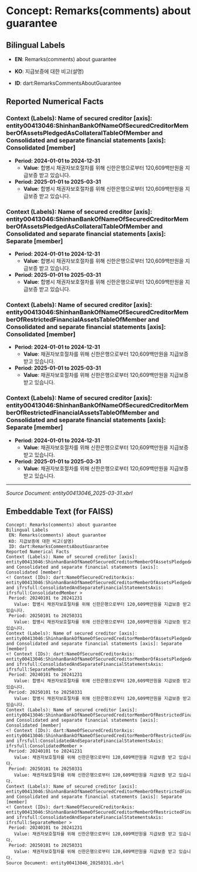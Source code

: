 # Concept: Remarks(comments) about guarantee

## Bilingual Labels
- **EN**: Remarks(comments) about guarantee
- **KO**: 지급보증에 대한 비고(설명)

- **ID**: dart:RemarksCommentsAboutGuarantee

## Reported Numerical Facts

### **Context (Labels): Name of secured creditor [axis]: entity00413046:ShinhanBankOfNameOfSecuredCreditorMemberOfAssetsPledgedAsCollateralTableOfMember and Consolidated and separate financial statements [axis]: Consolidated [member]**
<!-- Context (IDs): dart:NameOfSecuredCreditorAxis: entity00413046:ShinhanBankOfNameOfSecuredCreditorMemberOfAssetsPledgedAsCollateralTableOfMember and ifrs-full:ConsolidatedAndSeparateFinancialStatementsAxis: ifrs-full:ConsolidatedMember -->
- **Period: 2024-01-01 to 2024-12-31**
  - **Value**: 합병시 채권자보호절차를 위해 신한은행으로부터 120,609백만원을 지급보증 받고 있습니다.
- **Period: 2025-01-01 to 2025-03-31**
  - **Value**: 합병시 채권자보호절차를 위해 신한은행으로부터 120,609백만원을 지급보증 받고 있습니다.

### **Context (Labels): Name of secured creditor [axis]: entity00413046:ShinhanBankOfNameOfSecuredCreditorMemberOfAssetsPledgedAsCollateralTableOfMember and Consolidated and separate financial statements [axis]: Separate [member]**
<!-- Context (IDs): dart:NameOfSecuredCreditorAxis: entity00413046:ShinhanBankOfNameOfSecuredCreditorMemberOfAssetsPledgedAsCollateralTableOfMember and ifrs-full:ConsolidatedAndSeparateFinancialStatementsAxis: ifrs-full:SeparateMember -->
- **Period: 2024-01-01 to 2024-12-31**
  - **Value**: 합병시 채권자보호절차를 위해 신한은행으로부터 120,609백만원을 지급보증 받고 있습니다.
- **Period: 2025-01-01 to 2025-03-31**
  - **Value**: 합병시 채권자보호절차를 위해 신한은행으로부터 120,609백만원을 지급보증 받고 있습니다.

### **Context (Labels): Name of secured creditor [axis]: entity00413046:ShinhanBankOfNameOfSecuredCreditorMemberOfRestrictedFinancialAssetsTableOfMember and Consolidated and separate financial statements [axis]: Consolidated [member]**
<!-- Context (IDs): dart:NameOfSecuredCreditorAxis: entity00413046:ShinhanBankOfNameOfSecuredCreditorMemberOfRestrictedFinancialAssetsTableOfMember and ifrs-full:ConsolidatedAndSeparateFinancialStatementsAxis: ifrs-full:ConsolidatedMember -->
- **Period: 2024-01-01 to 2024-12-31**
  - **Value**: 채권자보호절차를 위해 신한은행으로부터 120,609백만원을 지급보증 받고 있습니다.
- **Period: 2025-01-01 to 2025-03-31**
  - **Value**: 채권자보호절차를 위해 신한은행으로부터 120,609백만원을 지급보증 받고 있습니다.

### **Context (Labels): Name of secured creditor [axis]: entity00413046:ShinhanBankOfNameOfSecuredCreditorMemberOfRestrictedFinancialAssetsTableOfMember and Consolidated and separate financial statements [axis]: Separate [member]**
<!-- Context (IDs): dart:NameOfSecuredCreditorAxis: entity00413046:ShinhanBankOfNameOfSecuredCreditorMemberOfRestrictedFinancialAssetsTableOfMember and ifrs-full:ConsolidatedAndSeparateFinancialStatementsAxis: ifrs-full:SeparateMember -->
- **Period: 2024-01-01 to 2024-12-31**
  - **Value**: 채권자보호절차를 위해 신한은행으로부터 120,609백만원을 지급보증 받고 있습니다.
- **Period: 2025-01-01 to 2025-03-31**
  - **Value**: 채권자보호절차를 위해 신한은행으로부터 120,609백만원을 지급보증 받고 있습니다.

---
*Source Document: entity00413046_2025-03-31.xbrl*
## Embeddable Text (for FAISS)
```text
Concept: Remarks(comments) about guarantee
Bilingual Labels
 EN: Remarks(comments) about guarantee
 KO: 지급보증에 대한 비고(설명)
 ID: dart:RemarksCommentsAboutGuarantee
Reported Numerical Facts
Context (Labels): Name of secured creditor [axis]: entity00413046:ShinhanBankOfNameOfSecuredCreditorMemberOfAssetsPledgedAsCollateralTableOfMember and Consolidated and separate financial statements [axis]: Consolidated [member]
<! Context (IDs): dart:NameOfSecuredCreditorAxis: entity00413046:ShinhanBankOfNameOfSecuredCreditorMemberOfAssetsPledgedAsCollateralTableOfMember and ifrsfull:ConsolidatedAndSeparateFinancialStatementsAxis: ifrsfull:ConsolidatedMember >
 Period: 20240101 to 20241231
   Value: 합병시 채권자보호절차를 위해 신한은행으로부터 120,609백만원을 지급보증 받고 있습니다.
 Period: 20250101 to 20250331
   Value: 합병시 채권자보호절차를 위해 신한은행으로부터 120,609백만원을 지급보증 받고 있습니다.
Context (Labels): Name of secured creditor [axis]: entity00413046:ShinhanBankOfNameOfSecuredCreditorMemberOfAssetsPledgedAsCollateralTableOfMember and Consolidated and separate financial statements [axis]: Separate [member]
<! Context (IDs): dart:NameOfSecuredCreditorAxis: entity00413046:ShinhanBankOfNameOfSecuredCreditorMemberOfAssetsPledgedAsCollateralTableOfMember and ifrsfull:ConsolidatedAndSeparateFinancialStatementsAxis: ifrsfull:SeparateMember >
 Period: 20240101 to 20241231
   Value: 합병시 채권자보호절차를 위해 신한은행으로부터 120,609백만원을 지급보증 받고 있습니다.
 Period: 20250101 to 20250331
   Value: 합병시 채권자보호절차를 위해 신한은행으로부터 120,609백만원을 지급보증 받고 있습니다.
Context (Labels): Name of secured creditor [axis]: entity00413046:ShinhanBankOfNameOfSecuredCreditorMemberOfRestrictedFinancialAssetsTableOfMember and Consolidated and separate financial statements [axis]: Consolidated [member]
<! Context (IDs): dart:NameOfSecuredCreditorAxis: entity00413046:ShinhanBankOfNameOfSecuredCreditorMemberOfRestrictedFinancialAssetsTableOfMember and ifrsfull:ConsolidatedAndSeparateFinancialStatementsAxis: ifrsfull:ConsolidatedMember >
 Period: 20240101 to 20241231
   Value: 채권자보호절차를 위해 신한은행으로부터 120,609백만원을 지급보증 받고 있습니다.
 Period: 20250101 to 20250331
   Value: 채권자보호절차를 위해 신한은행으로부터 120,609백만원을 지급보증 받고 있습니다.
Context (Labels): Name of secured creditor [axis]: entity00413046:ShinhanBankOfNameOfSecuredCreditorMemberOfRestrictedFinancialAssetsTableOfMember and Consolidated and separate financial statements [axis]: Separate [member]
<! Context (IDs): dart:NameOfSecuredCreditorAxis: entity00413046:ShinhanBankOfNameOfSecuredCreditorMemberOfRestrictedFinancialAssetsTableOfMember and ifrsfull:ConsolidatedAndSeparateFinancialStatementsAxis: ifrsfull:SeparateMember >
 Period: 20240101 to 20241231
   Value: 채권자보호절차를 위해 신한은행으로부터 120,609백만원을 지급보증 받고 있습니다.
 Period: 20250101 to 20250331
   Value: 채권자보호절차를 위해 신한은행으로부터 120,609백만원을 지급보증 받고 있습니다.
Source Document: entity00413046_20250331.xbrl
```